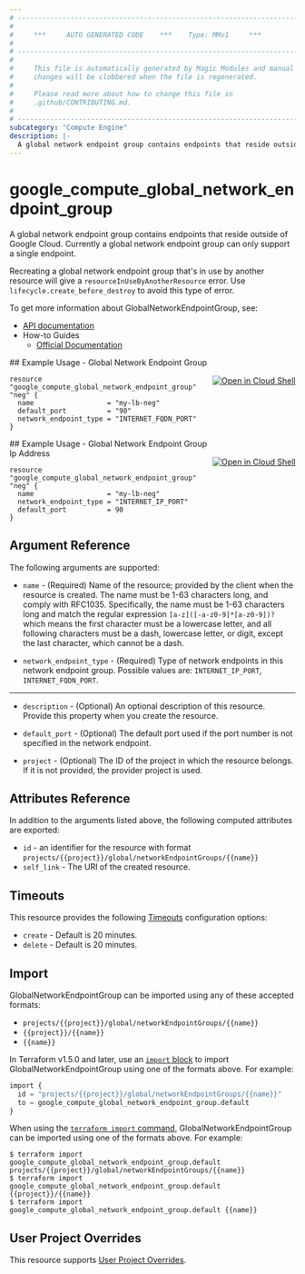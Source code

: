 ```yaml
---
# ----------------------------------------------------------------------------
#
#     ***     AUTO GENERATED CODE    ***    Type: MMv1     ***
#
# ----------------------------------------------------------------------------
#
#     This file is automatically generated by Magic Modules and manual
#     changes will be clobbered when the file is regenerated.
#
#     Please read more about how to change this file in
#     .github/CONTRIBUTING.md.
#
# ----------------------------------------------------------------------------
subcategory: "Compute Engine"
description: |-
  A global network endpoint group contains endpoints that reside outside of Google Cloud.
---
```


# google_compute_global_network_endpoint_group

A global network endpoint group contains endpoints that reside outside of Google Cloud.
Currently a global network endpoint group can only support a single endpoint.

Recreating a global network endpoint group that's in use by another resource will give a
`resourceInUseByAnotherResource` error. Use `lifecycle.create_before_destroy`
to avoid this type of error.


To get more information about GlobalNetworkEndpointGroup, see:

* [API documentation](https://cloud.google.com/compute/docs/reference/rest/beta/networkEndpointGroups)
* How-to Guides
    * [Official Documentation](https://cloud.google.com/load-balancing/docs/negs/internet-neg-concepts)

<div class = "oics-button" style="float: right; margin: 0 0 -15px">
  <a href="https://console.cloud.google.com/cloudshell/open?cloudshell_git_repo=https%3A%2F%2Fgithub.com%2Fterraform-google-modules%2Fdocs-examples.git&cloudshell_image=gcr.io%2Fcloudshell-images%2Fcloudshell%3Alatest&cloudshell_print=.%2Fmotd&cloudshell_tutorial=.%2Ftutorial.md&cloudshell_working_dir=global_network_endpoint_group&open_in_editor=main.tf" target="_blank">
    <img alt="Open in Cloud Shell" src="//gstatic.com/cloudssh/images/open-btn.svg" style="max-height: 44px; margin: 32px auto; max-width: 100%;">
  </a>
</div>
## Example Usage - Global Network Endpoint Group


```hcl
resource "google_compute_global_network_endpoint_group" "neg" {
  name                  = "my-lb-neg"
  default_port          = "90"
  network_endpoint_type = "INTERNET_FQDN_PORT"
}
```
<div class = "oics-button" style="float: right; margin: 0 0 -15px">
  <a href="https://console.cloud.google.com/cloudshell/open?cloudshell_git_repo=https%3A%2F%2Fgithub.com%2Fterraform-google-modules%2Fdocs-examples.git&cloudshell_image=gcr.io%2Fcloudshell-images%2Fcloudshell%3Alatest&cloudshell_print=.%2Fmotd&cloudshell_tutorial=.%2Ftutorial.md&cloudshell_working_dir=global_network_endpoint_group_ip_address&open_in_editor=main.tf" target="_blank">
    <img alt="Open in Cloud Shell" src="//gstatic.com/cloudssh/images/open-btn.svg" style="max-height: 44px; margin: 32px auto; max-width: 100%;">
  </a>
</div>
## Example Usage - Global Network Endpoint Group Ip Address


```hcl
resource "google_compute_global_network_endpoint_group" "neg" {
  name                  = "my-lb-neg"
  network_endpoint_type = "INTERNET_IP_PORT"
  default_port          = 90
}
```

## Argument Reference

The following arguments are supported:


* `name` -
  (Required)
  Name of the resource; provided by the client when the resource is
  created. The name must be 1-63 characters long, and comply with
  RFC1035. Specifically, the name must be 1-63 characters long and match
  the regular expression `[a-z]([-a-z0-9]*[a-z0-9])?` which means the
  first character must be a lowercase letter, and all following
  characters must be a dash, lowercase letter, or digit, except the last
  character, which cannot be a dash.

* `network_endpoint_type` -
  (Required)
  Type of network endpoints in this network endpoint group.
  Possible values are: `INTERNET_IP_PORT`, `INTERNET_FQDN_PORT`.


- - -


* `description` -
  (Optional)
  An optional description of this resource. Provide this property when
  you create the resource.

* `default_port` -
  (Optional)
  The default port used if the port number is not specified in the
  network endpoint.

* `project` - (Optional) The ID of the project in which the resource belongs.
    If it is not provided, the provider project is used.


## Attributes Reference

In addition to the arguments listed above, the following computed attributes are exported:

* `id` - an identifier for the resource with format `projects/{{project}}/global/networkEndpointGroups/{{name}}`
* `self_link` - The URI of the created resource.


## Timeouts

This resource provides the following
[Timeouts](https://developer.hashicorp.com/terraform/plugin/sdkv2/resources/retries-and-customizable-timeouts) configuration options:

- `create` - Default is 20 minutes.
- `delete` - Default is 20 minutes.

## Import


GlobalNetworkEndpointGroup can be imported using any of these accepted formats:

* `projects/{{project}}/global/networkEndpointGroups/{{name}}`
* `{{project}}/{{name}}`
* `{{name}}`


In Terraform v1.5.0 and later, use an [`import` block](https://developer.hashicorp.com/terraform/language/import) to import GlobalNetworkEndpointGroup using one of the formats above. For example:

```tf
import {
  id = "projects/{{project}}/global/networkEndpointGroups/{{name}}"
  to = google_compute_global_network_endpoint_group.default
}
```

When using the [`terraform import` command](https://developer.hashicorp.com/terraform/cli/commands/import), GlobalNetworkEndpointGroup can be imported using one of the formats above. For example:

```
$ terraform import google_compute_global_network_endpoint_group.default projects/{{project}}/global/networkEndpointGroups/{{name}}
$ terraform import google_compute_global_network_endpoint_group.default {{project}}/{{name}}
$ terraform import google_compute_global_network_endpoint_group.default {{name}}
```

## User Project Overrides

This resource supports [User Project Overrides](https://registry.terraform.io/providers/hashicorp/google/latest/docs/guides/provider_reference#user_project_override).
